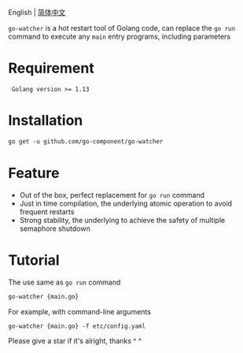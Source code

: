 English | [简体中文](README.md)

`go-watcher` is a hot restart tool of Golang code, can replace the `go run` command to execute any `main` entry programs, including parameters

# Requirement
```shell
 Golang version >= 1.13
```

# Installation
```html
go get -u github.com/go-component/go-watcher
```

# Feature
*  Out of the box, perfect replacement for `go run` command
*  Just in time compilation, the underlying atomic operation to avoid frequent restarts
*  Strong stability, the underlying to achieve the safety of multiple semaphore shutdown

# Tutorial

The use same as  `go run` command

```html
go-watcher {main.go}
```

For example, with command-line arguments

```html
go-watcher {main.go} -f etc/config.yaml
```

Please give a star if it's alright, thanks ^ ^